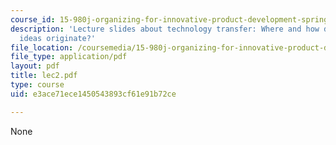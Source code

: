```yaml
---
course_id: 15-980j-organizing-for-innovative-product-development-spring-2007
description: 'Lecture slides about technology transfer: Where and how do new product
  ideas originate?'
file_location: /coursemedia/15-980j-organizing-for-innovative-product-development-spring-2007/e3ace71ece1450543893cf61e91b72ce_lec2.pdf
file_type: application/pdf
layout: pdf
title: lec2.pdf
type: course
uid: e3ace71ece1450543893cf61e91b72ce

---
```

None